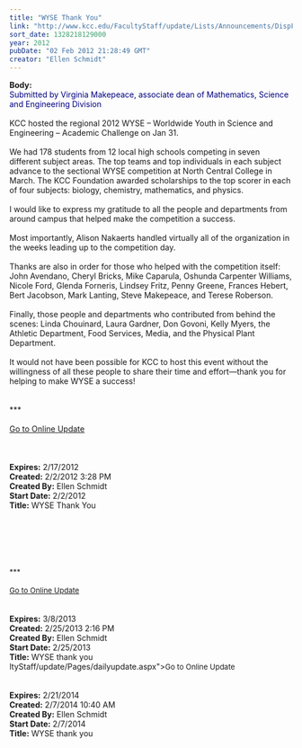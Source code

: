 ```yaml
---
title: "WYSE Thank You"
link: "http://www.kcc.edu/FacultyStaff/update/Lists/Announcements/DispForm.aspx?ID=596"
sort_date: 1328218129000
year: 2012
pubDate: "02 Feb 2012 21:28:49 GMT"
creator: "Ellen Schmidt"
---
```


<div><b>Body:</b> <div class="ExternalClass61967EA6A7244F55B7141B95768D80C6"><div><font color="#000080">Submitted by Virginia Makepeace, associate dean of Mathematics, Science and Engineering Division</font></div>
<div> </div>
<div>KCC hosted the regional 2012 WYSE – Worldwide Youth in Science and Engineering – Academic Challenge on Jan 31.</div>
<div> </div>
<div>We had 178 students from 12 local high schools competing in seven different subject areas. The top teams and top individuals in each subject advance to the sectional WYSE competition at North Central College in March. The KCC Foundation awarded scholarships to the top scorer in each of four subjects: biology, chemistry, mathematics, and physics.</div>
<div> </div>
<div>I would like to express my gratitude to all the people and departments from around campus that helped make the competition a success. </div>
<div> </div>
<div>Most importantly, Alison Nakaerts handled virtually all of the organization in the weeks leading up to the competition day. </div>
<div> </div>
<div>Thanks are also in order for those who helped with the competition itself: John Avendano, Cheryl Bricks, Mike Caparula, Oshunda Carpenter Williams, Nicole Ford, Glenda Forneris, Lindsey Fritz, Penny Greene, Frances Hebert, Bert Jacobson, Mark Lanting, Steve Makepeace, and Terese Roberson. </div>
<div> </div>
<div>Finally, those people and departments who contributed from behind the scenes: Linda Chouinard, Laura Gardner, Don Govoni, Kelly Myers, the Athletic Department, Food Services, Media, and the Physical Plant Department.</div>
<div> </div>
<div>It would not have been possible for KCC to host this event without the willingness of all these people to share their time and effort—thank you for helping to make WYSE a success!<br /></div>
<div>
<div> </div>
<div> </div>
<div>***</div>
<div> </div>
<div><a href="/FacultyStaff/update/Pages/dailyupdate.aspx">Go to Online Update</a></div>
<div> </div>
<div><br /> </div></div></div></div>
<div><b>Expires:</b> 2/17/2012</div>
<div><b>Created:</b> 2/2/2012 3:28 PM</div>
<div><b>Created By:</b> Ellen Schmidt</div>
<div><b>Start Date:</b> 2/2/2012</div>
<div><b>Title:</b> WYSE Thank You</div>
</div>
<div> </div>
<div> </div>
<div> </div>
<div>
<div><br />
<div><font size="2"></font> </div>
<div><font size="2"></font> </div>
<div><font size="2">***</font></div>
<div><font size="2"></font> </div>
<div><font size="2"><a href="/FacultyStaff/update/Pages/dailyupdate.aspx">Go to Online Update</a></font><font size="2"></font></div>
<div><font size="2"></font> </div></div></div>
<div> </div></div></div>
<div><b>Expires:</b> 3/8/2013</div>
<div><b>Created:</b> 2/25/2013 2:16 PM</div>
<div><b>Created By:</b> Ellen Schmidt</div>
<div><b>Start Date:</b> 2/25/2013</div>
<div><b>Title:</b> WYSE thank you</div>
ltyStaff/update/Pages/dailyupdate.aspx"><font size="2">Go to Online Update</font></a></div>
<div></div>
<div></div>
<div><font size="2"></font></div>
<div><font size="2"></font></div>
<div></div></div>
<div><font size="2"></font></div></div></div>
<div> </div>
<div> </div></div></div>
<div><b>Expires:</b> 2/21/2014</div>
<div><b>Created:</b> 2/7/2014 10:40 AM</div>
<div><b>Created By:</b> Ellen Schmidt</div>
<div><b>Start Date:</b> 2/7/2014</div>
<div><b>Title:</b> WYSE thank you</div>
